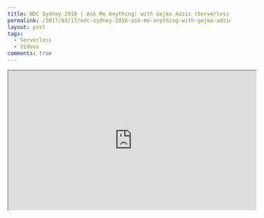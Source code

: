 ```yaml
---
title: NDC Sydney 2016 | Ask Me Anything! with Gojko Adzic (Serverless Architectures)
permalink: /2017/03/17/ndc-sydney-2016-ask-me-anything-with-gojko-adzic-serverless-architectures/
layout: post
tags:
  - Serverless
  - Videos
comments: true
---
```


<!-- << youtube dVCgK8ojags %} -->
<iframe width="560" height="315" src="https://www.youtube.com/embed/dVCgK8ojags" ></iframe>
